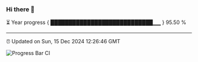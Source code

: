 ### Hi there 👋

⏳ Year progress { ████████████████████████████▁▁ } 95.50 %

---

⏰ Updated on Sun, 15 Dec 2024 12:26:46 GMT

![Progress Bar CI](https://github.com/liununu/liununu/workflows/Progress%20Bar%20CI/badge.svg)

